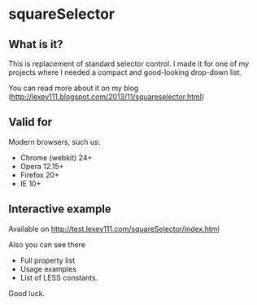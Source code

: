 squareSelector
==============

What is it?
-----------

This is replacement of standard selector control. I made it for one of my projects where I needed a compact and good-looking drop-down list.

You can read more about it on my blog (http://lexey111.blogspot.com/2013/11/squareselector.html)

Valid for
---------

Modern browsers, such us:

* Chrome (webkit) 24+
* Opera 12.15+
* Firefox 20+
* IE 10+

Interactive example
-------------------
Available on http://test.lexey111.com/squareSelector/index.html

Also you can see there

* Full property list
* Usage examples
* List of LESS constants.

Good luck.
